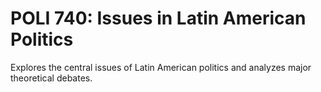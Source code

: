 # POLI 740: Issues in Latin American Politics

Explores the central issues of Latin American politics and analyzes major theoretical debates.